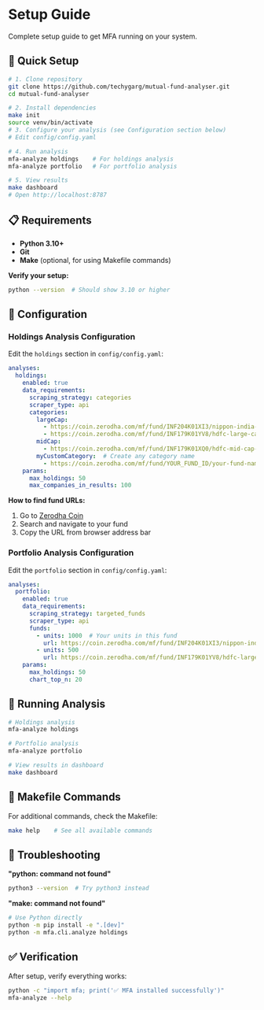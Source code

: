 # Setup Guide

Complete setup guide to get MFA running on your system.

## 🚀 Quick Setup

```bash
# 1. Clone repository
git clone https://github.com/techygarg/mutual-fund-analyser.git
cd mutual-fund-analyser

# 2. Install dependencies  
make init
source venv/bin/activate
# 3. Configure your analysis (see Configuration section below)
# Edit config/config.yaml

# 4. Run analysis
mfa-analyze holdings    # For holdings analysis
mfa-analyze portfolio   # For portfolio analysis

# 5. View results
make dashboard
# Open http://localhost:8787
```

## 📋 Requirements

- **Python 3.10+**
- **Git** 
- **Make** (optional, for using Makefile commands)

**Verify your setup:**
```bash
python --version  # Should show 3.10 or higher
```

## 🔧 Configuration

### Holdings Analysis Configuration

Edit the `holdings` section in `config/config.yaml`:

```yaml
analyses:
  holdings:
    enabled: true
    data_requirements:
      scraping_strategy: categories
      scraper_type: api
      categories:
        largeCap:
          - https://coin.zerodha.com/mf/fund/INF204K01XI3/nippon-india-large-cap-fund-direct-growth
          - https://coin.zerodha.com/mf/fund/INF179K01YV8/hdfc-large-cap-fund-direct-growth
        midCap:
          - https://coin.zerodha.com/mf/fund/INF179K01XQ0/hdfc-mid-cap-fund-direct-growth
        myCustomCategory:  # Create any category name
          - https://coin.zerodha.com/mf/fund/YOUR_FUND_ID/your-fund-name
    params:
      max_holdings: 50
      max_companies_in_results: 100
```

**How to find fund URLs:**
1. Go to [Zerodha Coin](https://coin.zerodha.com/mf)
2. Search and navigate to your fund
3. Copy the URL from browser address bar

### Portfolio Analysis Configuration  

Edit the `portfolio` section in `config/config.yaml`:

```yaml
analyses:
  portfolio:
    enabled: true
    data_requirements:
      scraping_strategy: targeted_funds
      scraper_type: api
      funds:
        - units: 1000  # Your units in this fund
          url: https://coin.zerodha.com/mf/fund/INF204K01XI3/nippon-india-large-cap-fund-direct-growth
        - units: 500
          url: https://coin.zerodha.com/mf/fund/INF179K01YV8/hdfc-large-cap-fund-direct-growth
    params:
      max_holdings: 50
      chart_top_n: 20
```

## 🎯 Running Analysis

```bash
# Holdings analysis
mfa-analyze holdings

# Portfolio analysis  
mfa-analyze portfolio

# View results in dashboard
make dashboard
```

## 🔧 Makefile Commands

For additional commands, check the Makefile:
```bash
make help    # See all available commands
```

## 🚨 Troubleshooting

**"python: command not found"**
```bash
python3 --version  # Try python3 instead
```

**"make: command not found"**
```bash
# Use Python directly
python -m pip install -e ".[dev]"
python -m mfa.cli.analyze holdings
```

## ✅ Verification

After setup, verify everything works:
```bash
python -c "import mfa; print('✅ MFA installed successfully')"
mfa-analyze --help
```
